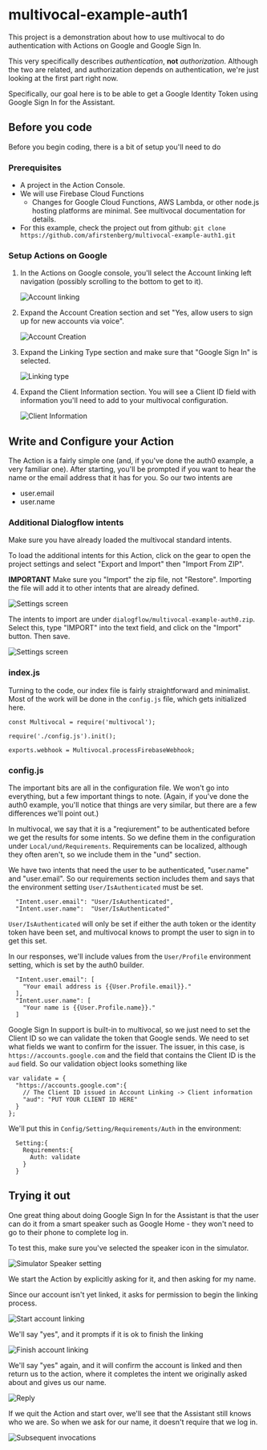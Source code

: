 # multivocal-example-auth1

This project is a demonstration about how to use multivocal to do 
authentication with Actions on Google and Google Sign In.

This very specifically describes *authentication*, **not** *authorization*.
Although the two are related, and authorization depends on authentication,
we're just looking at the first part right now.

Specifically, our goal here is to be able to get a Google Identity Token
using Google Sign In for the Assistant.

## Before you code

Before you begin coding, there is a bit of setup you'll need to do

### Prerequisites

* A project in the Action Console.
* We will use Firebase Cloud Functions
    * Changes for Google Cloud Functions, AWS Lambda,
        or other node.js hosting platforms are minimal. See multivocal
        documentation for details.
* For this example, check the project out from github:
     `git clone https://github.com/afirstenberg/multivocal-example-auth1.git`

### Setup Actions on Google

1. In the Actions on Google console, you'll select the Account linking
    left navigation (possibly scrolling to the bottom to get to it).
    
    ![Account linking](docs/action-linking-1.png)
    
2. Expand the Account Creation section and set "Yes, allow users to sign up for 
    new accounts via voice".
    
    ![Account Creation](docs/action-linking-2.png)
    
3. Expand the Linking Type section and make sure that "Google Sign In"
    is selected.
    
    ![Linking type](docs/action-linking-3.png)
    
4. Expand the Client Information section. You will see a Client ID field with
    information you'll need to add to your multivocal configuration.
    
    ![Client Information](docs/action-linking-4.png)
        
## Write and Configure your Action

The Action is a fairly simple one (and, if you've done the auth0 example,
a very familiar one). After starting, you'll be prompted
if you want to hear the name or the email address that it has for you.
So our two intents are

* user.email
* user.name

### Additional Dialogflow intents

Make sure you have already loaded the multivocal standard intents.

To load the additional intents for this Action, click on the gear
to open the project settings and select "Export and Import" then
"Import From ZIP".

**IMPORTANT** Make sure you "Import" the zip file, not "Restore".
Importing the file will add it to other intents that are already
defined.

![Settings screen](docs/dialogflow-import-1.png)

The intents to import are under `dialogflow/multivocal-example-auth0.zip`.
Select this, type "IMPORT" into the text field, and click on the "Import"
button. Then save.

![Settings screen](docs/dialogflow-import-2.png)

### index.js

Turning to the code, our index file is
fairly straightforward and minimalist. Most of the work will be done
in the `config.js` file, which gets initialized here.

```
const Multivocal = require('multivocal');

require('./config.js').init();

exports.webhook = Multivocal.processFirebaseWebhook;
```

### config.js

The important bits are all in the configuration file. We won't go into
everything, but a few important things to note. (Again, if you've done
the auth0 example, you'll notice that things are very similar, but there
are a few differences we'll point out.)

In multivocal, we say that it is a "reqiurement" to be authenticated
before we get the results for some intents. So we define them in
the configuration under `Local/und/Requirements`. Requirements can
be localized, although they often aren't, so we include them in the
"und" section.

We have two intents that need the user to be authenticated, "user.name"
and "user.email". So our requirements section includes them and says
that the environment setting `User/IsAuthenticated` must be set.

```
  "Intent.user.email": "User/IsAuthenticated",
  "Intent.user.name":  "User/IsAuthenticated"
```

`User/IsAuthenticated` will only be set if either the auth token or the
identity token have been set, and multivocal knows to prompt the user
to sign in to get this set.

In our responses, we'll include values from the `User/Profile`
environment setting, which is set by the auth0 builder.

```
  "Intent.user.email": [
    "Your email address is {{User.Profile.email}}."
  ],
  "Intent.user.name": [
    "Your name is {{User.Profile.name}}."
  ]
```

Google Sign In support is built-in to multivocal, so we just need to set
the Client ID so we can validate the token that Google sends.
We need to set what fields we want to confirm for the issuer. The issuer,
in this case, is `https://accounts.google.com` and the field that contains
the Client ID is the `aud` field. So our validation object looks something
like

```
var validate = {
  "https://accounts.google.com":{
    // The Client ID issued in Account Linking -> Client information
    "aud": "PUT YOUR CLIENT ID HERE"
  }
};

``` 
 
We'll put
this in `Config/Setting/Requirements/Auth` in the environment:

```
  Setting:{
    Requirements:{
      Auth: validate
    }
  }
```


## Trying it out

One great thing about doing Google Sign In for the Assistant is that the
user can do it from a smart speaker such as Google Home - they won't need
to go to their phone to complete log in. 

To test this, make sure you've
selected the speaker icon in the simulator.

![Simulator Speaker setting](docs/simulator-speaker.png)

We start the Action by explicitly asking for it, and then asking
for my name.

Since our account isn't yet linked, it asks for permission to begin
the linking process.

![Start account linking](docs/demonstration-1.png)

We'll say "yes", and it prompts if it is ok to finish the linking

![Finish account linking](docs/demonstration-2.png)

We'll say "yes" again, and it will confirm the account is linked and then
return us to the action, where it completes the intent we originally asked
about and gives us our name.

![Reply](docs/demonstration-3.png)

If we quit the Action and start over, we'll see that the Assistant
still knows who we are. So when we ask for our name, it doesn't require
that we log in.

![Subsequent invocations](docs/demonstration-4.png)
